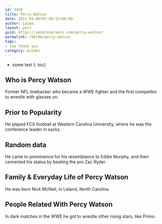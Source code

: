 ```yaml
---
id: 3438
title: Percy Watson
date: 2021-04-06T07:00:15+00:00
author: Laima
layout: post
guid: https://ukdataservers.com/percy-watson/
permalink: /04/06/percy-watson
tags:
- say thank you
category: Guides
---
```


* some text
{: toc}


## Who is Percy Watson
                  
                  
                  
Former NFL linebacker who became a WWE fighter and the first competitor to wrestle with glasses on.
                  
              
            
              
            
                
                
                
## Prior to Popularity
                  
                  
                  
He played FCS football at Western Carolina University, where he was the conference leader in sacks.
                  
              
            
              
            
                
                
                
## Random data
                  
                  
                  
He came to prominence for his resemblance to Eddie Murphy, and then cemented his status by beating the pro Zac Ryder.
                  
              
            
              
            
                
                
                
## Family & Everyday Life of Percy Watson
                  
                  
                  
He was born Nick McNeil, in Leland, North Carolina.
                  
              
            
              
            
                
                
                
## People Related With Percy Watson
                  
                  
                  
In dark matches in the WWE he got to wrestle other rising stars, like Primo.
                  
              
            
              
            
                
              
            
              
              
            
            
              
            
          
          
          